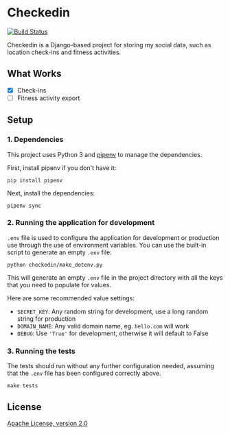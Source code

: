 # Checkedin

[![Build Status](https://travis-ci.org/victorneo/checkedin.svg?branch=master)](https://travis-ci.org/victorneo/checkedin)

Checkedin is a Django-based project for storing my social data, such as
location check-ins and fitness activities.

## What Works

- [x] Check-ins
- [ ] Fitness activity export

## Setup

### 1. Dependencies

This project uses Python 3 and [pipenv][1] to manage the dependencies.

First, install pipenv if you don't have it:

```
pip install pipenv
```

Next, install the dependencies:

```
pipenv sync
```

### 2. Running the application for development

`.env` file is used to configure the application for development or production
use through the use of environment variables. You can use the built-in script
to generate an empty `.env` file:

```
python checkedin/make_dotenv.py
```

This will generate an empty `.env` file in the project directory with all the keys
that you need to populate for values.

Here are some recommended value settings:

- `SECRET_KEY`: Any random string for development, use a long random string for production
- `DOMAIN_NAME`: Any valid domain name, eg. `hello.com` will work
- `DEBUG`: Use `'True'` for development, otherwise it will default to False


### 3. Running the tests

The tests should run without any further configuration needed, assuming that
the `.env` file has been configured correctly above.

```
make tests
```

## License

[Apache License, version 2.0](LICENSE.md)

[1]: https://github.com/pypa/pipenv
